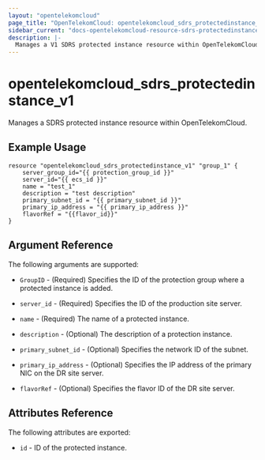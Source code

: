 ```yaml
---
layout: "opentelekomcloud"
page_title: "OpenTelekomCloud: opentelekomcloud_sdrs_protectedinstance_v1"
sidebar_current: "docs-opentelekomcloud-resource-sdrs-protectedinstance-v1"
description: |-
  Manages a V1 SDRS protected instance resource within OpenTelekomCloud.
---
```


# opentelekomcloud_sdrs_protectedinstance_v1

Manages a SDRS protected instance resource within OpenTelekomCloud.

## Example Usage

```hcl
resource "opentelekomcloud_sdrs_protectedinstance_v1" "group_1" {
    server_group_id="{{ protection_group_id }}"
    server_id="{{ ecs_id }}"	
    name = "test_1"
	description = "test description"
	primary_subnet_id = "{{ primary_subnet_id }}"
	primary_ip_address = "{{ primary_ip_address }}"
	flavorRef = "{{flavor_id}}"
}

```

## Argument Reference

The following arguments are supported:

* `GroupID` - (Required) Specifies the ID of the protection group where a protected instance is added.

* `server_id` - (Required) Specifies the ID of the production site server.

* `name` - (Required) The name of a protected instance.

* `description` - (Optional) The description of a protection instance. 

* `primary_subnet_id` - (Optional) Specifies the network ID of the subnet.

* `primary_ip_address` - (Optional) Specifies the IP address of the primary NIC on the DR site server.
                                    
* `flavorRef` - (Optional) Specifies the flavor ID of the DR site server.

## Attributes Reference

The following attributes are exported:

* `id` -  ID of the protected instance.

